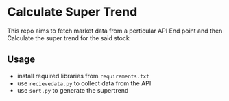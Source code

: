 # Calculate Super Trend
This repo aims to fetch market data from a perticular API End point and then Calculate the super trend for the said stock

## Usage

* install required libraries from `requirements.txt`
* use `recievedata.py` to collect data from the API 
* use `sort.py` to generate the supertrend
